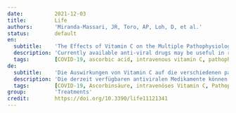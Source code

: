 ```yaml
---
date:          2021-12-03
title:         Life
authors:       'Miranda-Massari, JR, Toro, AP, Loh, D, et al.'
status:        default
en:
  subtitle:    'The Effects of Vitamin C on the Multiple Pathophysiological Stages of COVID-19'
  description: 'Currently available anti-viral drugs may be useful in reducing the viral load but are not providing the necessary physiological effects to reduce the SARS-CoV-2 complications efficiently. Treatments that provide better clinical outcomes are urgently needed. Vitamin C (ascorbic acid, AA) is an essential nutrient with many biological roles that have been proven to play an important part in immune function; it serves as an antioxidant, an anti-viral, and exerts anti-thrombotic effects among many other physiological benefits. Research has proven that AA at pharmacological doses can be beneficial to patients with acute respiratory distress syndrome (ARDS) and other respiratory illnesses, including sepsis. In addition, High-Dose Intravenous Vitamin C (HDIVC) has proven to be effective in patients with different viral diseases, such as influenza, chikungunya, Zika, and dengue. Moreover, HDIVC has been demonstrated to be very safe. Regarding COVID-19, vitamin C can suppress the cytokine storm, reduce thrombotic complications, and diminish alveolar and vascular damage, among other benefits. Due to these reasons, the use of HDIVC should be seriously considered in complicated COVID-19 patients. In this article, we will emphasize vitamin C’s multiple roles in the most prominent pathophysiological processes presented by the COVID-19 disease.'
  tags:        [COVID-19, ascorbic acid, intravenous vitamin C, pathophysiology of COVID-19, Sars-Cov-2]
de:
  subtitle:    'Die Auswirkungen von Vitamin C auf die verschiedenen pathophysiologischen Stadien von COVID-19'
  description: 'Die derzeit verfügbaren antiviralen Medikamente können zwar die Viruslast reduzieren, bieten aber nicht die notwendigen physiologischen Effekte, um die SARS-CoV-2-Komplikationen wirksam zu reduzieren. Behandlungen, die bessere klinische Ergebnisse liefern, werden dringend benötigt. Vitamin C (Ascorbinsäure, AA) ist ein essenzieller Nährstoff mit vielen biologischen Funktionen, die nachweislich eine wichtige Rolle bei der Immunfunktion spielen; es dient als Antioxidans, wirkt antiviral und hat neben vielen anderen physiologischen Vorteilen auch eine antithrombotische Wirkung. Die Forschung hat bewiesen, dass AA in pharmakologischen Dosen für Patienten mit akutem Atemnotsyndrom (ARDS) und anderen Atemwegserkrankungen, einschließlich Sepsis, von Nutzen sein kann. Darüber hinaus hat sich hochdosiertes intravenöses Vitamin C (HDIVC) bei Patienten mit verschiedenen Viruserkrankungen wie Influenza, Chikungunya, Zika und Dengue als wirksam erwiesen. Außerdem hat sich HDIVC als sehr sicher erwiesen. Bei COVID-19 kann Vitamin C u. a. den Zytokinsturm unterdrücken, thrombotische Komplikationen reduzieren und alveoläre und vaskuläre Schäden vermindern. Aus diesen Gründen sollte der Einsatz von HDIVC bei komplizierten COVID-19-Patienten ernsthaft in Betracht gezogen werden. In diesem Artikel werden wir die vielfältigen Funktionen von Vitamin C bei den wichtigsten pathophysiologischen Prozessen der COVID-19-Krankheit hervorheben.' 
  tags:        [COVID-19, Ascorbinsäure, intravenöses Vitamin C, Pathophysiologie von COVID-19, Sars-Cov-2]
group:         'Treatments'
credit:        https://doi.org/10.3390/life11121341
---
```

